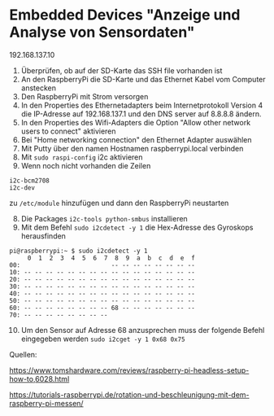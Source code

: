 # Embedded Devices "Anzeige und Analyse von Sensordaten"

192.168.137.10

1. Überprüfen, ob auf der SD-Karte das SSH file vorhanden ist
2. An den RaspberryPi die SD-Karte und das Ethernet Kabel vom Computer anstecken
3. Den RaspberryPi mit Strom versorgen
4. In den Properties des Ethernetadapters beim Internetprotokoll Version 4 die IP-Adresse auf 192.168.137.1 und den DNS server auf 8.8.8.8 ändern.
5. In den Properties des Wifi-Adapters die Option "Allow other network users to connect" aktivieren
6. Bei "Home networking connection" den Ethernet Adapter auswählen
7. Mit Putty über den namen Hostnamen raspberrypi.local verbinden
8. Mit ``sudo raspi-config`` i2c aktivieren
9. Wenn noch nicht vorhanden die Zeilen

```
i2c-bcm2708
i2c-dev
```

 zu ``/etc/module`` hinzufügen und dann den RaspberryPi neustarten

8. Die Packages ``i2c-tools python-smbus`` installieren
9. Mit dem Befehl ``sudo i2cdetect -y 1`` die Hex-Adresse des Gyroskops herausfinden

```
pi@raspberrypi:~ $ sudo i2cdetect -y 1
     0  1  2  3  4  5  6  7  8  9  a  b  c  d  e  f
00:                         -- -- -- -- -- -- -- --
10: -- -- -- -- -- -- -- -- -- -- -- -- -- -- -- --
20: -- -- -- -- -- -- -- -- -- -- -- -- -- -- -- --
30: -- -- -- -- -- -- -- -- -- -- -- -- -- -- -- --
40: -- -- -- -- -- -- -- -- -- -- -- -- -- -- -- --
50: -- -- -- -- -- -- -- -- -- -- -- -- -- -- -- --
60: -- -- -- -- -- -- -- -- 68 -- -- -- -- -- -- --
70: -- -- -- -- -- -- -- --
```

10. Um den Sensor auf Adresse 68 anzusprechen muss der folgende Befehl eingegeben werden ``sudo i2cget -y 1 0x68 0x75``

Quellen:

https://www.tomshardware.com/reviews/raspberry-pi-headless-setup-how-to,6028.html

https://tutorials-raspberrypi.de/rotation-und-beschleunigung-mit-dem-raspberry-pi-messen/